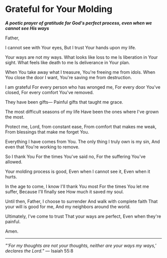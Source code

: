 # Grateful for Your Molding

***A poetic prayer of gratitude for God's perfect process, even when we cannot see His ways***

Father,

I cannot see with Your eyes,
But I trust Your hands upon my life.

Your ways are not my ways.
What looks like loss to me
Is liberation in Your sight.
What feels like death to me
Is deliverance in Your plan.

When You take away what I treasure,
You're freeing me from idols.
When You close the door I want,
You're saving me from destruction.

I am grateful
For every person who has wronged me,
For every door You've closed,
For every comfort You've removed.

They have been gifts—
Painful gifts that taught me grace.

The most difficult seasons of my life
Have been the ones where I've grown the most.

Protect me, Lord, from constant ease,
From comfort that makes me weak,
From blessings that make me forget You.

Everything I have comes from You.
The only thing I truly own is my sin,
And even that You're working to remove.

So I thank You
For the times You've said no,
For the suffering You've allowed.

Your molding process is good,
Even when I cannot see it,
Even when it hurts.

In the age to come,
I know I'll thank You most
For the times You let me suffer,
Because I'll finally see
How much it saved my soul.

Until then, Father,
I choose to surrender
And walk with complete faith
That your will is good for me,
And my neighbors around the world.

Ultimately,
I've come to trust
That your ways are perfect,
Even when they're painful.

Amen.

---

*"'For my thoughts are not your thoughts, neither are your ways my ways,' declares the Lord."* — Isaiah 55:8
